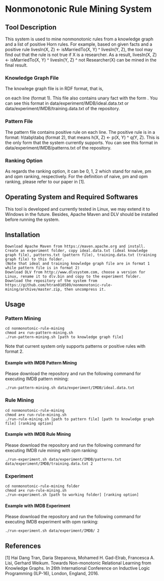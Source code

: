 Nonmonotonic Rule Mining System
=============


Tool Description
------------

This system is used to mine nonmonotonic rules from a knowledge graph and a list of positive Horn rules. For example, based on given facts and a positive rule livesIn(X, Z) <- isMarriedTo(X, Y) ^ livesIn(Y, Z), the tool may find out that the rule is not true if X is a researcher. As a result, livesIn(X, Z) <- isMarriedTo(X, Y) ^ livesIn(Y, Z) ^ not Researcher(X) can be mined in the final result.

### Knowledge Graph File

The knowlege graph file is in RDF format, that is, <X> <p> <Y> on each line (format 1). This file also contains unary fact with the form <X> <type> <Y>. You can see this format in data/experiment/IMDB/ideal.data.txt or data/experiment/IMDB/training.data.txt of the repository.

### Pattern File

The pattern file contains positive rule on each line. The positive rule is in a format: h\tabp\tabq (format 2), that means h(X, Z) <- p(X, Y) ^ q(Y, Z). This is the only form that the system currently supports. You can see this format in data/experiment/IMDB/patterns.txt of the repository.

### Ranking Option

As regards the ranking option, it can be 0, 1, 2 which stand for naive, pm and opm ranking, respectively. For the definition of naive, pm and opm ranking, please refer to our paper in [1].

Operating System and Required Softwares
------------

This tool is developed and currently tested in Linux, we may extend it to Windows in the future. Besides, Apache Maven and DLV should be installed before running the system.

Installation
------------

```
Download Apache Maven from https://maven.apache.org and install.
Create an experiment folder, copy ideal.data.txt (ideal knowledge graph file), patterns.txt (pattern file), training.data.txt (training graph file) to this folder.
(Note that ideal and training knowledge graph file are in format 1 while pattern file is in format 2)
Download DLV from http://www.dlvsystem.com, choose a version for Linux, rename it to dlv.bin and copy to the experiment folder.
Download the repository of the system from https://github.com/htran010589/nonmonotonic-rule-mining/archive/master.zip, then uncompress it.
```

Usage
------------

### Pattern Mining

```
cd nonmonotonic-rule-mining
chmod a+x run-pattern-mining.sh
./run-pattern-mining.sh [path to knowledge graph file]
```

Note that current system only supports patterns or positive rules with format 2.

#### Example with IMDB Pattern Mining

Please download the repository and run the following command for executing IMDB pattern mining:

```
./run-pattern-mining.sh data/experiment/IMDB/ideal.data.txt
```

### Rule Mining

```
cd nonmonotonic-rule-mining
chmod a+x run-rule-mining.sh
./run-rule-mining.sh [path to pattern file] [path to knowledge graph file] [ranking option]
```

#### Example with IMDB Rule Mining

Please download the repository and run the following command for executing IMDB rule mining with opm ranking:

```
./run-experiment.sh data/experiment/IMDB/patterns.txt data/experiment/IMDB/training.data.txt 2
```

### Experiment

```
cd nonmonotonic-rule-mining folder
chmod a+x run-rule-mining.sh
./run-experiment.sh [path to working folder] [ranking option]
```

#### Example with IMDB Experiment

Please download the repository and run the following command for executing IMDB experiment with opm ranking:

```
./run-experiment.sh data/experiment/IMDB/ 2
```

References
----------
[1] Hai Dang Tran, Daria Stepanova, Mohamed H. Gad-Elrab, Francesca A. Lisi, Gerhard Weikum. Towards Non-monotonic Relational Learning from Knowledge Graphs. In 26th International Conference on Inductive Logic Programming (ILP-16), London, England, 2016.
